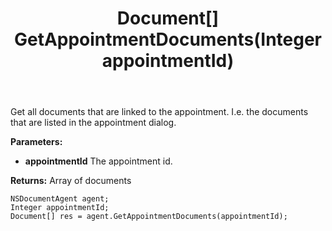 ﻿---
uid: crmscript_ref_NSDocumentAgent_GetAppointmentDocuments
title: Document[] GetAppointmentDocuments(Integer appointmentId)
intellisense: NSDocumentAgent.GetAppointmentDocuments
keywords: NSDocumentAgent, GetAppointmentDocuments
so.topic: reference
---

Get all documents that are linked to the appointment. I.e. the documents that are listed in the appointment dialog.

**Parameters:**
 - **appointmentId** The appointment id.

**Returns:** Array of documents

```crmscript
NSDocumentAgent agent;
Integer appointmentId;
Document[] res = agent.GetAppointmentDocuments(appointmentId);
```


